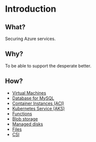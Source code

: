 # Introduction

## What?

Securing Azure services.

## Why?

To be able to support the desperate better.

## How?

* [Virtual Machines](vms.md)
* [Database for MySQL](db-mysql.md)
* [Container Instances (ACI)](aci.md)
* [Kubernetes Service (AKS)](aks.md)
* [Functions](functions.md)
* [Blob storage](blob.md)
* [Managed disks](disks.md)
* [Files](files.md)
* [CSI](csi.md)

